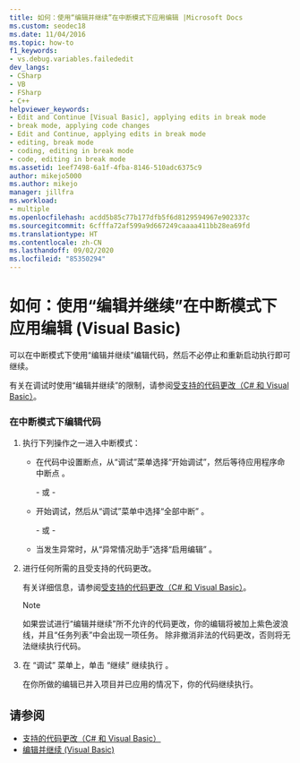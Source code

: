 ```yaml
---
title: 如何：使用“编辑并继续”在中断模式下应用编辑 |Microsoft Docs
ms.custom: seodec18
ms.date: 11/04/2016
ms.topic: how-to
f1_keywords:
- vs.debug.variables.failededit
dev_langs:
- CSharp
- VB
- FSharp
- C++
helpviewer_keywords:
- Edit and Continue [Visual Basic], applying edits in break mode
- break mode, applying code changes
- Edit and Continue, applying edits in break mode
- editing, break mode
- coding, editing in break mode
- code, editing in break mode
ms.assetid: 1eef7498-6a1f-4fba-8146-510adc6375c9
author: mikejo5000
ms.author: mikejo
manager: jillfra
ms.workload:
- multiple
ms.openlocfilehash: acdd5b85c77b177dfb5f6d8129594967e902337c
ms.sourcegitcommit: 6cfffa72af599a9d667249caaaa411bb28ea69fd
ms.translationtype: HT
ms.contentlocale: zh-CN
ms.lasthandoff: 09/02/2020
ms.locfileid: "85350294"
---
```

# <a name="how-to-apply-edits-in-break-mode-with-edit-and-continue-visual-basic"></a>如何：使用“编辑并继续”在中断模式下应用编辑 (Visual Basic)
可以在中断模式下使用“编辑并继续”编辑代码，然后不必停止和重新启动执行即可继续。

有关在调试时使用“编辑并继续”的限制，请参阅[受支持的代码更改（C# 和 Visual Basic）](../debugger/supported-code-changes-csharp.md)。

### <a name="to-edit-code-in-break-mode"></a>在中断模式下编辑代码

1. 执行下列操作之一进入中断模式：

    - 在代码中设置断点，从“调试”菜单选择“开始调试”，然后等待应用程序命中断点 。

         \- 或 -

    - 开始调试，然后从“调试”菜单中选择“全部中断” 。

         \- 或 -

    - 当发生异常时，从“异常情况助手”选择“启用编辑” 。

2. 进行任何所需的且受支持的代码更改。

     有关详细信息，请参阅[受支持的代码更改（C# 和 Visual Basic）](../debugger/supported-code-changes-csharp.md)。

    > [!NOTE]
    > 如果尝试进行“编辑并继续”所不允许的代码更改，你的编辑将被加上紫色波浪线，并且“任务列表”中会出现一项任务。 除非撤消非法的代码更改，否则将无法继续执行代码。

3. 在 “调试” 菜单上，单击 “继续” 继续执行 。

     在你所做的编辑已并入项目并已应用的情况下，你的代码继续执行。

## <a name="see-also"></a>请参阅
- [支持的代码更改（C# 和 Visual Basic）](../debugger/supported-code-changes-csharp.md)
- [编辑并继续 (Visual Basic)](../debugger/edit-and-continue-visual-basic.md)
